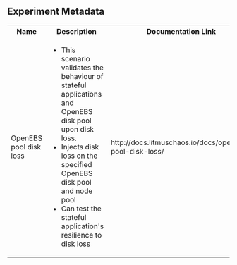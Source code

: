 ## Experiment Metadata

<table>
<tr>
<th> Name </th>
<th> Description </th>
<th> Documentation Link </th>
</tr>
<tr>
 <td> OpenEBS pool disk loss </td>
 <td> 
  
 - This scenario validates the behaviour of stateful applications and OpenEBS disk pool upon disk loss.
 - Injects disk loss on the specified OpenEBS disk pool and node pool
 - Can test the stateful application's resilience to disk loss
 </td>
 <td><a>http://docs.litmuschaos.io/docs/openebs-pool-disk-loss/</a> </td>
 </tr>
 </table>
